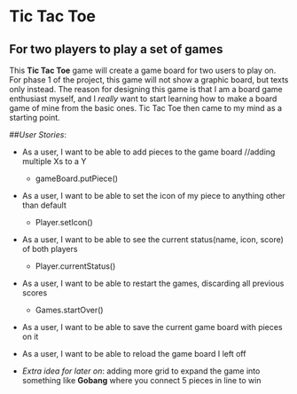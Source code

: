 # Tic Tac Toe

## For two players to play a set of games

This **Tic Tac Toe** game will create a game board for two users to play on.
For phase 1 of the project, this game will not show a graphic board, but texts only instead.
The reason for designing this game is that I am a board game enthusiast myself, 
and I *really* want to start learning how to make a board game of mine from the basic ones.
Tic Tac Toe then came to my mind as a starting point. 

##*User Stories*:
- As a user, I want to be able to add pieces to the game board //adding multiple Xs to a Y
  - gameBoard.putPiece()
  
- As a user, I want to be able to set the icon of my piece to anything other than default 
  - Player.setIcon()
  
- As a user, I want to be able to see the current status(name, icon, score) of both players 
  - Player.currentStatus()
  
- As a user, I want to be able to restart the games, discarding all previous scores 
  - Games.startOver()
  
- As a user, I want to be able to save the current game board with pieces on it

- As a user, I want to be able to reload the game board I left off 

- *Extra idea for later on*: adding more grid to expand the game into something like **Gobang** 
where you connect 5 pieces in line to win